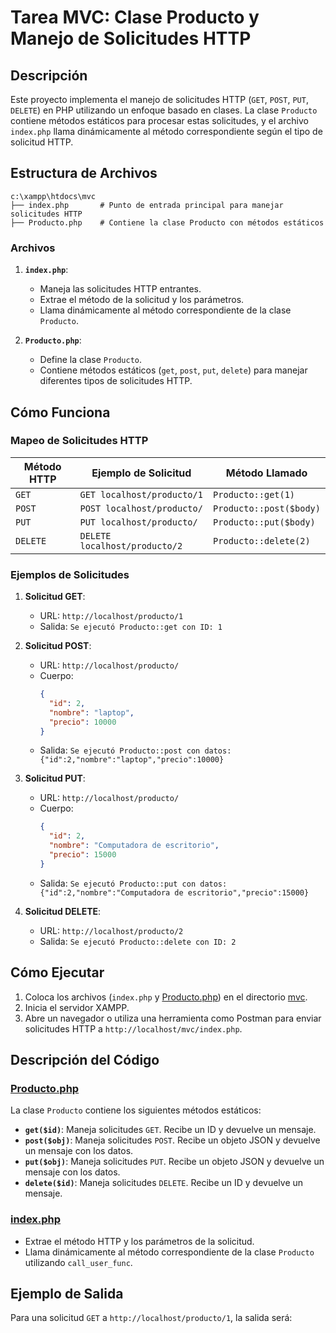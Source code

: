 # Tarea MVC: Clase Producto y Manejo de Solicitudes HTTP

## Descripción

Este proyecto implementa el manejo de solicitudes HTTP (`GET`, `POST`, `PUT`, `DELETE`) en PHP utilizando un enfoque basado en clases. La clase `Producto` contiene métodos estáticos para procesar estas solicitudes, y el archivo `index.php` llama dinámicamente al método correspondiente según el tipo de solicitud HTTP.

## Estructura de Archivos
```
c:\xampp\htdocs\mvc
├── index.php       # Punto de entrada principal para manejar solicitudes HTTP
├── Producto.php    # Contiene la clase Producto con métodos estáticos
```
### Archivos

1. **`index.php`**:
   - Maneja las solicitudes HTTP entrantes.
   - Extrae el método de la solicitud y los parámetros.
   - Llama dinámicamente al método correspondiente de la clase `Producto`.

2. **`Producto.php`**:
   - Define la clase `Producto`.
   - Contiene métodos estáticos (`get`, `post`, `put`, `delete`) para manejar diferentes tipos de solicitudes HTTP.

## Cómo Funciona

### Mapeo de Solicitudes HTTP

| Método HTTP | Ejemplo de Solicitud                | Método Llamado                  |
|-------------|-------------------------------------|----------------------------------|
| `GET`       | `GET localhost/producto/1`         | `Producto::get(1)`              |
| `POST`      | `POST localhost/producto/`         | `Producto::post($body)`         |
| `PUT`       | `PUT localhost/producto/`          | `Producto::put($body)`          |
| `DELETE`    | `DELETE localhost/producto/2`      | `Producto::delete(2)`           |

### Ejemplos de Solicitudes

1. **Solicitud GET**:
   - URL: `http://localhost/producto/1`
   - Salida: `Se ejecutó Producto::get con ID: 1`

2. **Solicitud POST**:
   - URL: `http://localhost/producto/`
   - Cuerpo: 
     ```json
     {
       "id": 2,
       "nombre": "laptop",
       "precio": 10000
     }
     ```
   - Salida: `Se ejecutó Producto::post con datos: {"id":2,"nombre":"laptop","precio":10000}`

3. **Solicitud PUT**:
   - URL: `http://localhost/producto/`
   - Cuerpo: 
     ```json
     {
       "id": 2,
       "nombre": "Computadora de escritorio",
       "precio": 15000
     }
     ```
   - Salida: `Se ejecutó Producto::put con datos: {"id":2,"nombre":"Computadora de escritorio","precio":15000}`

4. **Solicitud DELETE**:
   - URL: `http://localhost/producto/2`
   - Salida: `Se ejecutó Producto::delete con ID: 2`

## Cómo Ejecutar

1. Coloca los archivos (`index.php` y [Producto.php](http://_vscodecontentref_/2)) en el directorio [mvc](http://_vscodecontentref_/3).
2. Inicia el servidor XAMPP.
3. Abre un navegador o utiliza una herramienta como Postman para enviar solicitudes HTTP a `http://localhost/mvc/index.php`.

## Descripción del Código

### [Producto.php](http://_vscodecontentref_/4)

La clase `Producto` contiene los siguientes métodos estáticos:

- **`get($id)`**: Maneja solicitudes `GET`. Recibe un ID y devuelve un mensaje.
- **`post($obj)`**: Maneja solicitudes `POST`. Recibe un objeto JSON y devuelve un mensaje con los datos.
- **`put($obj)`**: Maneja solicitudes `PUT`. Recibe un objeto JSON y devuelve un mensaje con los datos.
- **`delete($id)`**: Maneja solicitudes `DELETE`. Recibe un ID y devuelve un mensaje.

### [index.php](http://_vscodecontentref_/5)

- Extrae el método HTTP y los parámetros de la solicitud.
- Llama dinámicamente al método correspondiente de la clase `Producto` utilizando `call_user_func`.

## Ejemplo de Salida

Para una solicitud `GET` a `http://localhost/producto/1`, la salida será:
